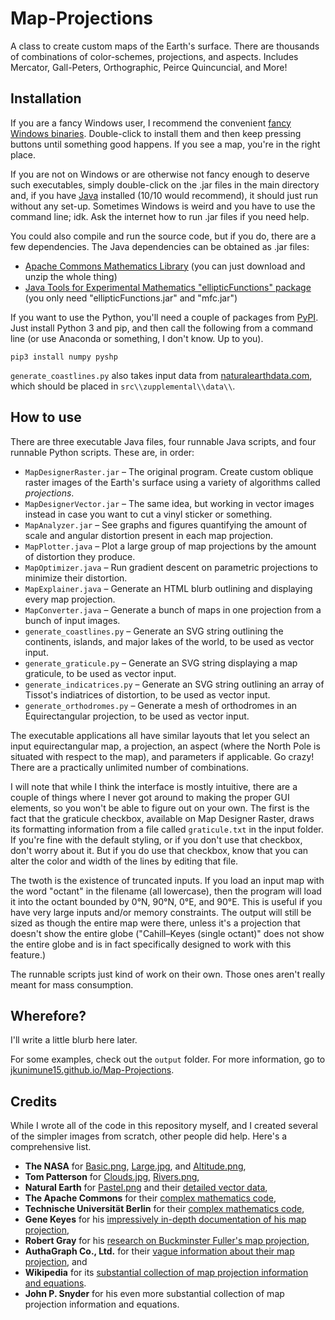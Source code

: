 # Map-Projections
A class to create custom maps of the Earth's surface. There are thousands of combinations of color-schemes, projections, and aspects. Includes Mercator, Gall-Peters, Orthographic, Peirce Quincuncial, and More!

## Installation
If you are a fancy Windows user, I recommend the convenient [fancy Windows binaries](https://github.com/jkunimune15/Map-Projections/releases). Double-click to install them and then keep pressing buttons until something good happens. If you see a map, you're in the right place.

If you are not on Windows or are otherwise not fancy enough to deserve such executables, simply double-click on the .jar files in the main directory and, if you have [Java](https://java.com/en/download/) installed (10/10 would recommend), it should just run without any set-up. Sometimes Windows is weird and you have to use the command line; idk. Ask the internet how to run .jar files if you need help.

You could also compile and run the source code, but if you do, there are a few dependencies. The Java dependencies can be obtained as .jar files:

* [Apache Commons Mathematics Library](http://commons.apache.org/proper/commons-math/download_math.cgi) (you can just download and unzip the whole thing)
* [Java Tools for Experimental Mathematics "ellipticFunctions" package](http://www3.math.tu-berlin.de/jtem/downloads.html) (you only need "ellipticFunctions.jar" and "mfc.jar")

If you want to use the Python, you'll need a couple of packages from [PyPI](https://pypi.python.org/pypi). Just install Python 3 and pip, and then call the following from a command line (or use Anaconda or something, I don't know. Up to you).
~~~~
pip3 install numpy pyshp
~~~~
`generate_coastlines.py` also takes input data from [naturalearthdata.com](http://www.naturalearthdata.com/downloads/), which should be placed in `src\\zupplemental\\data\\`.

## How to use
There are three executable Java files, four runnable Java scripts, and four runnable Python scripts. These are, in order:

* `MapDesignerRaster.jar` &ndash; The original program. Create custom oblique raster images of the Earth's surface using a variety of algorithms called _projections_.  
* `MapDesignerVector.jar` &ndash; The same idea, but working in vector images instead in case you want to cut a vinyl sticker or something.  
* `MapAnalyzer.jar` &ndash; See graphs and figures quantifying the amount of scale and angular distortion present in each map projection.  
* `MapPlotter.java` &ndash; Plot a large group of map projections by the amount of distortion they produce.  
* `MapOptimizer.java` &ndash; Run gradient descent on parametric projections to minimize their distortion.  
* `MapExplainer.java` &ndash; Generate an HTML blurb outlining and displaying every map projection.
* `MapConverter.java` &ndash; Generate a bunch of maps in one projection from a bunch of input images.
* `generate_coastlines.py` &ndash; Generate an SVG string outlining the continents, islands, and major lakes of the world, to be used as vector input.
* `generate_graticule.py` &ndash; Generate an SVG string displaying a map graticule, to be used as vector input.
* `generate_indicatrices.py` &ndash; Generate an SVG string outlining an array of Tissot's indiatrices of distortion, to be used as vector input.
* `generate_orthodromes.py` &ndash; Generate a mesh of orthodromes in an Equirectangular projection, to be used as vector input.

The executable applications all have similar layouts that let you select an input equirectangular map, a projection, an aspect (where the North Pole is situated with respect to the map), and parameters if applicable.
Go crazy! There are a practically unlimited number of combinations.

I will note that while I think the interface is mostly intuitive, there are a couple of things where I never got around to making the proper GUI elements, so you won't be able to figure out on your own.
The first is the fact that the graticule checkbox, available on Map Designer Raster, draws its formatting information from a file called `graticule.txt` in the input folder.
If you're fine with the default styling, or if you don't use that checkbox, don't worry about it.  But if you do use that checkbox, know that you can alter the color and width of the lines by editing that file.

The twoth is the existence of truncated inputs.
If you load an input map with the word "octant" in the filename (all lowercase), then the program will load it into the octant bounded by 0°N, 90°N, 0°E, and 90°E.
This is useful if you have very large inputs and/or memory constraints.
The output will still be sized as though the entire map were there, unless it's a projection that doesn't show the entire globe ("Cahill–Keyes (single octant)" does not show the entire globe and is in fact specifically designed to work with this feature.)

The runnable scripts just kind of work on their own. Those ones aren't really meant for mass consumption.

## Wherefore?
I'll write a little blurb here later.

For some examples, check out the `output` folder. For more information, go to [jkunimune15.github.io/Map-Projections](https://jkunimune15.github.io/Map-Projections).

## Credits
While I wrote all of the code in this repository myself, and I created several of the simpler images from scratch, other people did help. Here's a comprehensive list.
* **The NASA** for [Basic.png](https://visibleearth.nasa.gov/view.php?id=57730), [Large.jpg](https://visibleearth.nasa.gov/view.php?id=57752), and [Altitude.png](https://asterweb.jpl.nasa.gov/gdem.asp),
* **Tom Patterson** for [Clouds.jpg](http://www.shadedrelief.com/natural3/pages/textures.html), [Rivers.png](http://www.shadedrelief.com/natural3/pages/extra.html),
* **Natural Earth** for [Pastel.png](http://www.naturalearthdata.com/downloads/50m-raster-data/50m-natural-earth-2/) and their [detailed vector data](http://www.naturalearthdata.com/downloads/),
* **The Apache Commons** for their [complex mathematics code](https://commons.apache.org/proper/commons-math/),
* **Technische Universit&auml;t Berlin** for their [complex mathematics code](http://www3.math.tu-berlin.de/jtem/ellipticFunctions/),
* **Gene Keyes** for his [impressively in-depth documentation of his map projection](http://www.genekeyes.com/CKOG-OOo/7-CKOG-illus-&-coastline.html),
* **Robert Gray** for his [research on Buckminster Fuller's map projection](http://www.rwgrayprojects.com/rbfnotes/toc.html),
* **AuthaGraph Co., Ltd.** for their [vague information about their map projection](http://www.authagraph.com/projects/description/%E3%80%90%E4%BD%9C%E5%93%81%E8%A7%A3%E8%AA%AC%E3%80%91%E8%A8%98%E4%BA%8B01/?lang=en), and
* **Wikipedia** for its [substantial collection of map projection information and equations](https://en.wikipedia.org/wiki/List_of_map_projections).
* **John P. Snyder** for his even more substantial collection of map projection information and equations.
